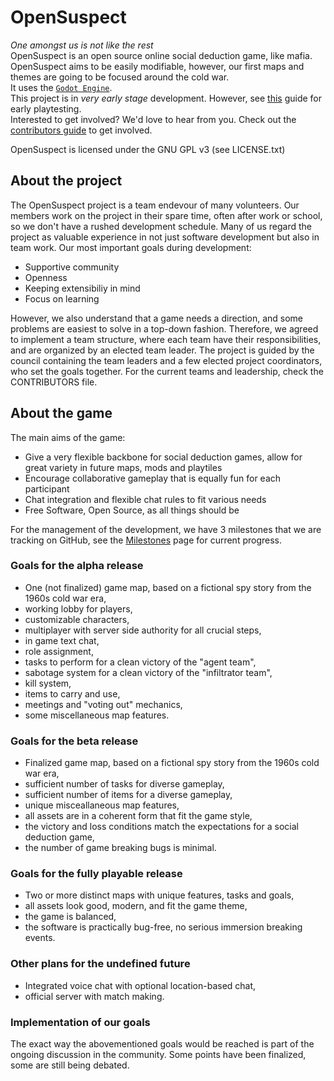 # OpenSuspect

*One amongst us is not like the rest*<br/>
OpenSuspect is an open source online social deduction game, like mafia.<br/>
OpenSuspect aims to be easily modifiable, however, our first maps and themes are going to be focused around the cold war.<br/>
It uses the [`Godot Engine`](https://godotengine.org/).<br/>
This project is in *very early stage* development. However, see [this](https://github.com/opensuspect/opensuspect/wiki/Playtesting) guide for early playtesting.<br/>
Interested to get involved? We'd love to hear from you. Check out the [contributors guide](https://github.com/opensuspect/opensuspect/wiki/Contributors) to get involved.<br/>

OpenSuspect is licensed under the GNU GPL v3 (see LICENSE.txt)

## About the project
The OpenSuspect project is a team endevour of many volunteers. Our members work on the project in their spare time, often after work or school, so we don't have a rushed development schedule. Many of us regard the project as valuable experience in not just software development but also in team work. Our most important goals during development:
* Supportive community
* Openness
* Keeping extensibiliy in mind
* Focus on learning

However, we also understand that a game needs a direction, and some problems are easiest to solve in a top-down fashion. Therefore, we agreed to implement a team structure, where each team have their responsibilities, and are organized by an elected team leader. The project is guided by the council containing the team leaders and a few elected project coordinators, who set the goals together. For the current teams and leadership, check the CONTRIBUTORS file.

## About the game
The main aims of the game:
* Give a very flexible backbone for social deduction games, allow for great variety in future maps, mods and playtiles
* Encourage collaborative gameplay that is equally fun for each participant
* Chat integration and flexible chat rules to fit various needs
* Free Software, Open Source, as all things should be

For the management of the development, we have 3 milestones that we are tracking on GitHub, see the [Milestones](https://github.com/opensuspect/opensus/milestones) page for current progress.

### Goals for the alpha release
* One (not finalized) game map, based on a fictional spy story from the 1960s cold war era,
* working lobby for players,
* customizable characters,
* multiplayer with server side authority for all crucial steps,
* in game text chat,
* role assignment,
* tasks to perform for a clean victory of the "agent team",
* sabotage system for a clean victory of the "infiltrator team",
* kill system,
* items to carry and use,
* meetings and "voting out" mechanics,
* some miscellaneous map features.

### Goals for the beta release
* Finalized game map, based on a fictional spy story from the 1960s cold war era,
* sufficient number of tasks for diverse gameplay,
* sufficient number of items for a diverse gameplay,
* unique misceallaneous map features,
* all assets are in a coherent form that fit the game style,
* the victory and loss conditions match the expectations for a social deduction game,
* the number of game breaking bugs is minimal.

### Goals for the fully playable release
* Two or more distinct maps with unique features, tasks and goals,
* all assets look good, modern, and fit the game theme,
* the game is balanced,
* the software is practically bug-free, no serious immersion breaking events.

### Other plans for the undefined future
* Integrated voice chat with optional location-based chat,
* official server with match making.

### Implementation of our goals
The exact way the abovementioned goals would be reached is part of the ongoing discussion in the community. Some points have been finalized, some are still being debated.
